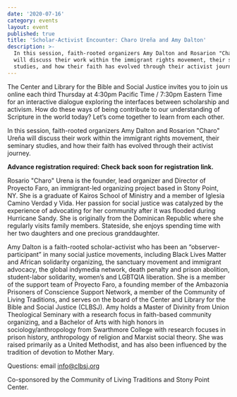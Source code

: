 ```yaml
---
date: '2020-07-16'
category: events
layout: event
published: true
title: 'Scholar-Activist Encounter: Charo Ureña and Amy Dalton'
description: >-
  In this session, faith-rooted organizers Amy Dalton and Rosarion "Charo" Ureña
  will discuss their work within the immigrant rights movement, their seminary
  studies, and how their faith has evolved through their activist journey.
---
```

The Center and Library for the Bible and Social Justice invites you to
join us online each third Thursday at 4:30pm Pacific Time / 7:30pm
Eastern Time for an interactive dialogue exploring the interfaces
between scholarship and activism. How do these ways of being contribute
to our understanding of Scripture in the world today? Let’s come
together to learn from each other.

In this session, faith-rooted organizers Amy Dalton and Rosarion "Charo"
Ureña will discuss their work within the immigrant rights movement,
their seminary studies, and how their faith has evolved through their
activist journey.

**Advance registration required: Check back soon for registration link.**

Rosario "Charo" Urena is the founder, lead organizer and Director of
Proyecto Faro, an immigrant-led organizing project based in Stony Point,
NY. She is a graduate of Kairos School of Ministry and a member of
Iglesia Camino Verdad y Vida. Her passion for social justice was
catalyzed by the experience of advocating for her community after it was
flooded during Hurricane Sandy. She is originally from the Dominican
Republic where she regularly visits family members. Stateside, she
enjoys spending time with her two daughters and one precious granddaughter.

Amy Dalton is a faith-rooted scholar-activist who has been an
“observer-participant” in many social justice movements, including Black
Lives Matter and African solidarity organizing, the sanctuary movement
and immigrant advocacy, the global indymedia network, death penalty and
prison abolition, student-labor solidarity, women’s and LGBTQIA
liberation. She is a member of the support team of Proyecto Faro, a
founding member of the Ambazonia Prisoners of Conscience Support
Network, a member of the Community of Living Traditions, and serves on
the board of the Center and Library for the Bible and Social Justice
(CLBSJ). Amy holds a Master of Divinity from Union Theological Seminary
with a research focus in faith-based community organizing, and a
Bachelor of Arts with high honors in sociology/anthropology from
Swarthmore College with research focuses in prison history, anthropology
of religion and Marxist social theory. She was raised primarily as a
United Methodist, and has also been influenced by the tradition of
devotion to Mother Mary.

Questions: email [info@clbsj.org](mailto:info@clbsj.org)

Co-sponsored by the Community of Living Traditions and Stony Point Center.
